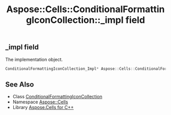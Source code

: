 ﻿---
title: Aspose::Cells::ConditionalFormattingIconCollection::_impl field
linktitle: _impl
second_title: Aspose.Cells for C++ API Reference
description: 'Aspose::Cells::ConditionalFormattingIconCollection::_impl field. The implementation object in C++.'
type: docs
weight: 900
url: /cpp/aspose.cells/conditionalformattingiconcollection/_impl/
---
## _impl field


The implementation object.

```cpp
ConditionalFormattingIconCollection_Impl* Aspose::Cells::ConditionalFormattingIconCollection::_impl
```

## See Also

* Class [ConditionalFormattingIconCollection](../)
* Namespace [Aspose::Cells](../../)
* Library [Aspose.Cells for C++](../../../)
